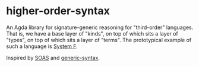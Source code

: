 # higher-order-syntax
An Agda library for signature-generic reasoning for "third-order" languages. That is, we have a base layer of "kinds", on top of which sits a layer of "types", on top of which sits a layer of "terms". The prototypical example of such a language is [System F](https://en.wikipedia.org/wiki/System_F).

Inspired by [SOAS](https://github.com/DimaSamoz/agda-soas) and [generic-syntax](https://github.com/gallais/generic-syntax).